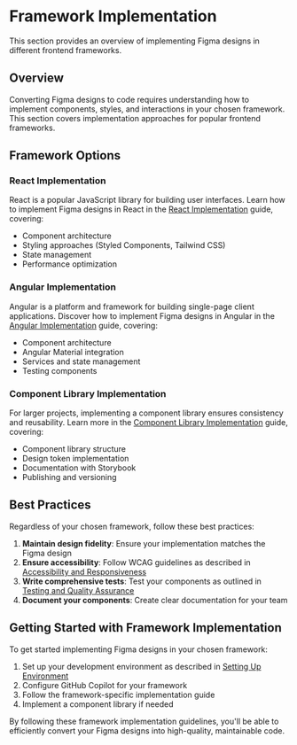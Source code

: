 # Framework Implementation

This section provides an overview of implementing Figma designs in different frontend frameworks.

## Overview

Converting Figma designs to code requires understanding how to implement components, styles, and interactions in your chosen framework. This section covers implementation approaches for popular frontend frameworks.

## Framework Options

### React Implementation

React is a popular JavaScript library for building user interfaces. Learn how to implement Figma designs in React in the [React Implementation](/docs/react-implementation) guide, covering:

- Component architecture
- Styling approaches (Styled Components, Tailwind CSS)
- State management
- Performance optimization

### Angular Implementation

Angular is a platform and framework for building single-page client applications. Discover how to implement Figma designs in Angular in the [Angular Implementation](/docs/angular-implementation) guide, covering:

- Component architecture
- Angular Material integration
- Services and state management
- Testing components

### Component Library Implementation

For larger projects, implementing a component library ensures consistency and reusability. Learn more in the [Component Library Implementation](/docs/component_library) guide, covering:

- Component library structure
- Design token implementation
- Documentation with Storybook
- Publishing and versioning

## Best Practices

Regardless of your chosen framework, follow these best practices:

1. **Maintain design fidelity**: Ensure your implementation matches the Figma design
2. **Ensure accessibility**: Follow WCAG guidelines as described in [Accessibility and Responsiveness](/docs/accessibility_responsiveness)
3. **Write comprehensive tests**: Test your components as outlined in [Testing and Quality Assurance](/docs/testing_qa)
4. **Document your components**: Create clear documentation for your team

## Getting Started with Framework Implementation

To get started implementing Figma designs in your chosen framework:

1. Set up your development environment as described in [Setting Up Environment](/docs/setting-up-environment)
2. Configure GitHub Copilot for your framework
3. Follow the framework-specific implementation guide
4. Implement a component library if needed

By following these framework implementation guidelines, you'll be able to efficiently convert your Figma designs into high-quality, maintainable code.
